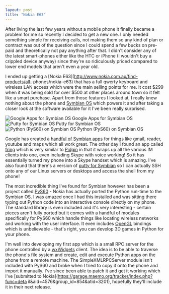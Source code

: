 ```yaml
---
layout: post
title: "Nokia E63"
---
```


After living the last few years without a mobile phone it finally became a
problem for me so recently I decided to get a new one. I only needed something
simple for receiving calls, not making them so any kind of plan or contract
was out of the question since I could spend a few bucks on pre-paid and
theoretically not pay anything after that. I didn't consider any of the latest
smart-phones either like the HTC or iPhone (I wouldn't buy a crippled device
anyway) since they're so ridiculously priced compared to lower end models that
aren't even a year old.

I ended up getting a [Nokia E63](http://www.nokia.com.au/find-products/all-
phones/nokia-e63) that has a full qwerty keyboard and wireless LAN access
which were the main selling points for me. It cost $299 when it was being sold
for over $500 at other places around town so it felt like a smart purchase.
Apart from those features I looked at, I really knew nothing about the phone
and [Symbian OS](http://symbian.org/) which powers it and after taking a
closer look at the software available for it I've been really surprised.

![Google Apps for Symbian
OS](http://media.tumblr.com/tumblr_ksm6cyOpF11qa0qji.png) Google Apps for
Symbian OS ![Putty for Symbian
OS](http://media.tumblr.com/tumblr_ksm6dyg1OZ1qa0qji.png) Putty for Symbian OS
![Python (PyS60) on Symbian
OS](http://media.tumblr.com/tumblr_ksm6eqDj7h1qa0qji.png) Python (PyS60) on
Symbian OS

Google has created a [handful of Symbian
apps](http://www.google.com/mobile/products.html#p=default) for things like
gmail, reader, youtube and maps which all work great. The other day I found an
app called [fring](http://www.fring.com) which is very similar to
[Pidgin](http://pidgin.im/) in that it wraps up all the various IM clients
into one, even including Skype with voice working! So it has essentially
turned my phone into a Skype handset which is amazing. I've also found that
there's a version of [putty for Symbian](http://s2putty.sourceforge.net/) so I
can actually SSH onto any of our Linux servers or desktops and access the
shell from my phone!

The most incredible thing I've found for Symbian however has been a project
called [PyS60](https://garage.maemo.org/projects/pys60/) - Nokia has actually
ported the Python run-time to the Symbian OS. I was amazed once I had this
installed and was sitting there typing out Python code into an interactive
console directly on my phone. The standard library is even included and it's
very interesting - certain pieces aren't fully ported but it comes with a
handful of modules specifically for PyS60 which handle things like locating
wireless networks and working with the user interface. It even includes
[OpenGL](http://www.opengl.org/) bindings which is unbelievable - that's
right, you can develop 3D games in Python for your phone.

I'm well into developing my first app which is a small RPC server for the
phone controlled by a [wxWidgets](http://wxwidgets.org/) client. The idea is
to be able to traverse the phone's file system and create, edit and execute
Python apps on the phone from a remote machine. The SimpleXMLRPCServer module
isn't included with PyS60 and broke when I tried to copy it onto the phone and
import it manually. I've since been able to patch it and get it working which
I've [submitted to Nokia](https://garage.maemo.org/tracker/index.php?func=deta
il&aid=4576&group_id=854&atid=3201), hopefully they'll include it in their
next release.


